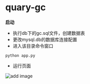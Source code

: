 # quary-gc

**启动**
* 执行db下的gc.sql文件，创建数据表
* 更改mysql.db的数据库连接配置
* 进入该目录命令窗口
```buildoutcfg
python app.py
```
* 运行页面

![add image](https://github.com/felixzfq/quary-gc/raw/master/images/homepage.png)
